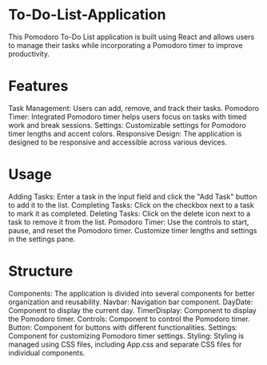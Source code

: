 # To-Do-List-Application
This Pomodoro To-Do List application is built using React and allows users to manage their tasks while incorporating a Pomodoro timer to improve productivity.  

# Features
Task Management: Users can add, remove, and track their tasks.
Pomodoro Timer: Integrated Pomodoro timer helps users focus on tasks with timed work and break sessions.
Settings: Customizable settings for Pomodoro timer lengths and accent colors.
Responsive Design: The application is designed to be responsive and accessible across various devices.

# Usage
Adding Tasks: Enter a task in the input field and click the "Add Task" button to add it to the list.
Completing Tasks: Click on the checkbox next to a task to mark it as completed.
Deleting Tasks: Click on the delete icon next to a task to remove it from the list.
Pomodoro Timer: Use the controls to start, pause, and reset the Pomodoro timer. Customize timer lengths and settings in the settings pane.

# Structure
Components: The application is divided into several components for better organization and reusability.
Navbar: Navigation bar component.
DayDate: Component to display the current day.
TimerDisplay: Component to display the Pomodoro timer.
Controls: Component to control the Pomodoro timer.
Button: Component for buttons with different functionalities.
Settings: Component for customizing Pomodoro timer settings.
Styling: Styling is managed using CSS files, including App.css and separate CSS files for individual components.
